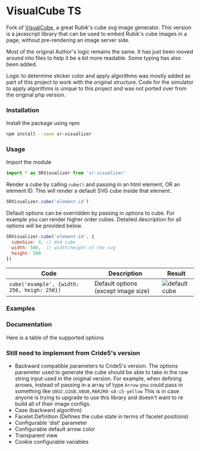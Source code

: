 # VisualCube TS
Fork of [VisualCube](https://github.com/Cride5/visualcube), a great Rubik's cube svg image generator. This version is a javascript library that can be used to embed Rubik's cube images in a page, without pre-rendering an image server side.

Most of the original Author's logic remains the same. It has just been moved around into files to help it be a bit more readable. Some typing has also been added.

Logic to determine sticker color and apply algorithms was mostly added as part of this project to work with the original structure. Code for the simulator to apply algorithms is unique to this project and was not ported over from the original php version.

### Installation
Install the package using npm
```bash
npm install --save sr-visualizer
```

### Usage
Import the module
```javascript
import * as SRVisualizer from 'sr-visualizer'
```

Render a cube by calling `cube()` and passing in an html element, OR an element ID. This will render a default SVG cube inside that element.
```javascript
SRVisualizer.cube('element-id')
```

Default options can be overridden by passing in options to cube. For example you can render higher order cubes. Detailed description for all options will be provided below.
```javascript
SRVisualizer.cube('element-id', {
  cubeSize: 4, // 4x4 cube
  width: 500,  // width/height of the svg
  height: 500
})
```
| Code | Description | Result |
| ---- | ----------- | ------ |
| ```cube('example', {width: 250, heigh: 250})``` | Default options (except image size) | ![default cube](https://raw.githubusercontent.com/tdecker91/visualcube/master/assets/default.png) |

### Examples

### Documentation
Here is a table of the supported options

### Still need to implement from Cride5's version
* Backward compatible parameters to Cride5's version. The options parameter used to generate the cube should be able to take in the raw string input used in the original version. For example, when defining arrows, instead of passing in a array of type `Arrow` you could pass in something like `U0U2,U2U8,U8U0,R6R2R0-s8-i5-yellow` This is in case anyone is trying to upgrade to use this library and doesn't want to re build all of their image configs.
* Case (backward algorithm)
* Facelet Definition (Defines the cube state in terms of facelet positions)
* Configurable 'dist' parameter
* Configurable default arrow color
* Transparent view
* Cookie configurable variables